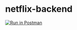 # netflix-backend

[![Run in Postman](https://run.pstmn.io/button.svg)](https://god.gw.postman.com/run-collection/:collection_id)
